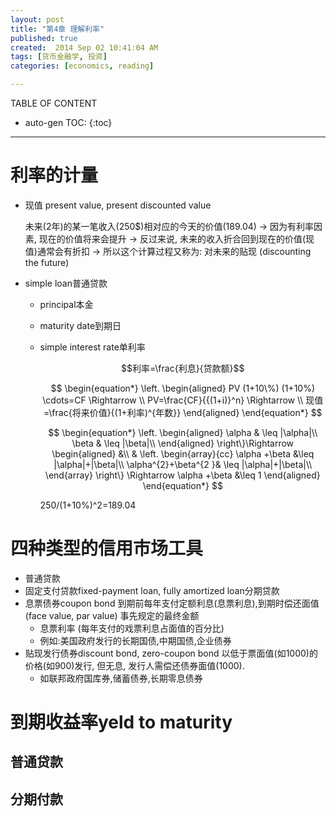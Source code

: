 ```yaml
---
layout: post
title: "第4章 理解利率"
published: true
created:  2014 Sep 02 10:41:04 AM
tags: [货币金融学, 投资]
categories: [economics, reading]

---
```


TABLE OF CONTENT

* auto-gen TOC:
{:toc}

- - -


# 利率的计量

* 现值 present value, present discounted value

  未来(2年)的某一笔收入(250$)相对应的今天的价值(189.04) -> 
  因为有利率因素, 现在的价值将来会提升 ->
  反过来说, 未来的收入折合回到现在的价值(现值)通常会有折扣 -> 
  所以这个计算过程又称为: 对未来的贴现 (discounting the future)

* simple loan普通贷款
  * principal本金
  * maturity date到期日
  * simple interest rate单利率

    $$利率=\frac{利息}{贷款额}$$

    $$
    \begin{equation*}
    \left.
    \begin{aligned}
    PV (1+10\%) (1+10%) \cdots=CF      \Rightarrow \\
    PV=\frac{CF}{{(1+i)}^n}            \Rightarrow \\
    现值=\frac{将来价值}{(1+利率)^{年数}}
    \end{aligned}
    \end{equation*}
    $$

    $$
    \begin{equation*}
    \left.
    \begin{aligned}
    \alpha & \leq |\alpha|\\
    \beta & \leq |\beta|\\
    \end{aligned}
    \right\}\Rightarrow
    \begin{aligned}
    &\\
    & \left.
    \begin{array}{cc}
    \alpha +\beta &\leq |\alpha|+|\beta|\\
    \alpha^{2}+\beta^{2 }& \leq  |\alpha|+|\beta|\\
    \end{array}
    \right\}
    \Rightarrow 
    \alpha +\beta &\leq 1
    \end{aligned}
    \end{equation*}
    $$

      250/(1+10%)^2=189.04

# 四种类型的信用市场工具

* 普通贷款
* 固定支付贷款fixed-payment loan, fully amortized loan分期贷款
* 息票债券coupon bond 
  到期前每年支付定额利息(息票利息),到期时偿还面值(face value, par value) 事先规定的最终金额
  * 息票利率 (每年支付的戏票利息占面值的百分比)
  * 例如:美国政府发行的长期国债,中期国债,企业债券
* 贴现发行债券discount bond, zero-coupon bond
  以低于票面值(如1000)的价格(如900)发行, 但无息, 发行人需偿还债券面值(1000).
  * 如联邦政府国库券,储蓄债券,长期零息债券

# 到期收益率yeld to maturity

## 普通贷款

## 分期付款


